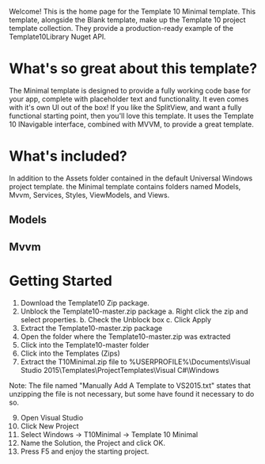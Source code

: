Welcome! This is the home page for the Template 10 Minimal template. This template, alongside the Blank template, make up the Template 10 project template collection. They provide a production-ready example of the Template10Library Nuget API. 
# What's so great about this template?
The Minimal template is designed to provide a fully working code base for your app, complete with placeholder text and functionality. It even comes with it's own UI out of the box! If you like the SplitView, and want a fully functional starting point, then you'll love this template. It uses the Template 10 INavigable interface, combined with MVVM, to provide a great template.
# What's included?
In addition to the Assets folder contained in the default Universal Windows project template. the Minimal template contains folders named Models, Mvvm, Services, Styles, ViewModels, and Views. 
## Models ##
## Mvvm ##
# Getting Started #
1. Download the Template10 Zip package.
2. Unblock the Template10-master.zip package
    a. Right click the zip and select properties. 
    b. Check the Unblock box
    c. Click Apply
4. Extract the Template10-master.zip package
5. Open the folder where the Template10-master.zip was extracted
6. Click into the Template10-master folder
7. Click into the Templates (Zips)
8. Extract the T10Minimal.zip file to %USERPROFILE%\Documents\Visual Studio 2015\Templates\ProjectTemplates\Visual C#\Windows

Note: The file named "Manually Add A Template to VS2015.txt" states that unzipping the file is not necessary, but
some have found it necessary to do so. 

9. Open Visual Studio
10. Click New Project
11. Select Windows -> T10Minimal -> Template 10 Minimal
12. Name the Solution, the Project and click OK. 
13. Press F5 and enjoy the starting project. 
